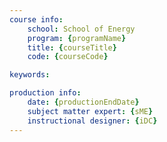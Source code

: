 ```yaml
---
course info:
    school: School of Energy
    program: {programName}
    title: {courseTitle}
    code: {courseCode}

keywords: 

production info:
    date: {productionEndDate}
    subject matter expert: {sME}
    instructional designer: {iDC}
---
```

